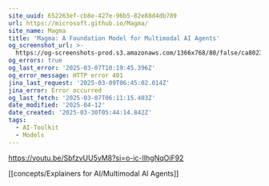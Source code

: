 ```yaml
---
site_uuid: 652263ef-cb8e-427e-96b5-82e88d4db789
url: https://microsoft.github.io/Magma/
site_name: Magma
title: 'Magma: A Foundation Model for Multimodal AI Agents'
og_screenshot_url: >-
  https://og-screenshots-prod.s3.amazonaws.com/1366x768/80/false/ca8023dd3c55bdc930006a714012248b504e4b59745d744e41232c1debdc06af.jpeg
og_errors: true
og_last_error: '2025-03-07T10:19:45.396Z'
og_error_message: HTTP error 401
jina_last_request: '2025-03-09T06:45:02.014Z'
jina_error: Error occurred
og_last_fetch: '2025-03-07T06:11:15.403Z'
date_modified: '2025-04-12'
date_created: '2025-03-30T05:44:14.842Z'
tags:
  - AI-Toolkit
  - Models
---
```



































































https://youtu.be/SbfzvUU5yM8?si=o-ic-IIhgNqOiF92

[[concepts/Explainers for AI/Multimodal AI Agents]]

